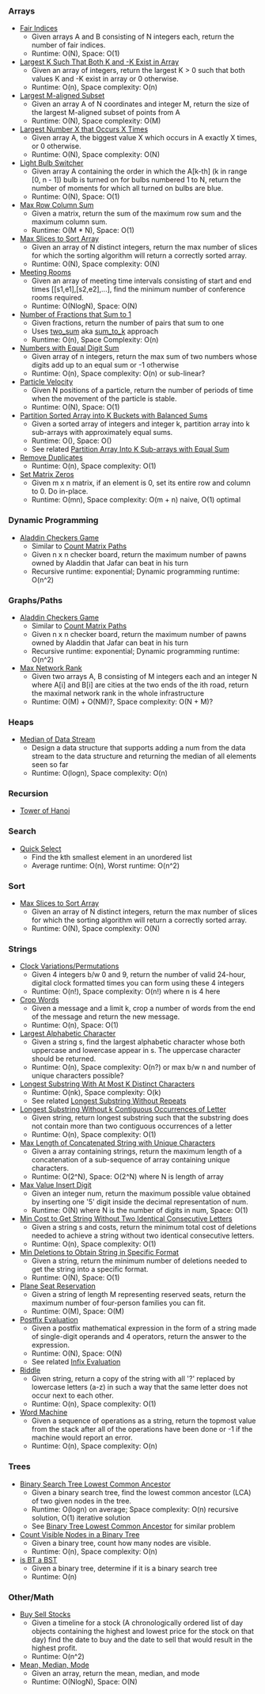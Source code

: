 ### Arrays

* [Fair Indices](fair_indices.py)
    * Given arrays A and B consisting of N integers each, return the number of fair indices.
    * Runtime: O(N), Space: O(1)
* [Largest K Such That Both K and -K Exist in Array](largest_k_both_exist.py)
    * Given an array of integers, return the largest K > 0 such that both values K and -K exist in array or 0 otherwise.
    * Runtime: O(n), Space complexity: O(n)
* [Largest M-aligned Subset](largest_m_aligned_subset.py)
    * Given an array A of N coordinates and integer M, return the size of the largest M-aligned subset of points from A
    * Runtime: O(N), Space complexity: O(M)
* [Largest Number X that Occurs X Times](largest_num_x_occurs_x_times.py)
    * Given array A, the biggest value X which occurs in A exactly X times, or 0 otherwise.
    * Runtime: O(N), Space complexity: O(N)
* [Light Bulb Switcher](light_bulb_switcher.py)
    * Given array A containing the order in which the A[k-th] (k in range [0, n - 1]) bulb is turned on for bulbs
    numbered 1 to N, return the number of moments for which all turned on bulbs are blue.
    * Runtime: O(N), Space: O(1)
* [Max Row Column Sum](max_row_col_sum.py)
    * Given a matrix, return the sum of the maximum row sum and the maximum column sum.
    * Runtime: O(M * N), Space: O(1)
* [Max Slices to Sort Array](max_slices_to_sort_array.py)
    * Given an array of N distinct integers, return the max number of slices for which the sorting algorithm will return
    a correctly sorted array.
    * Runtime: O(N), Space complexity: O(N)
* [Meeting Rooms](meeting_rooms.py)
    * Given an array of meeting time intervals consisting of start and end times [[s1,e1],[s2,e2],...], find the minimum
    number of conference rooms required.
    * Runtime: O(NlogN), Space: O(N)
* [Number of Fractions that Sum to 1](num_fractions_add_to_one.py)
    * Given fractions, return the number of pairs that sum to one
    * Uses [two_sum](../arrays/two_sum.py) aka [sum_to_k](../arrays/sum_to_k.py) approach
    * Runtime: O(n), Space Complexity: O(n)
* [Numbers with Equal Digit Sum](numbers_equal_digit_sum.py)
    * Given array of n integers, return the max sum of two numbers whose digits add up to an equal sum or -1 otherwise
    * Runtime: O(n), Space complexity: O(n) or sub-linear?
* [Particle Velocity](particle_velocity.py)
    * Given N positions of a particle, return the number of periods of time when the movement of the particle is stable.
    * Runtime: O(N), Space: O(1)
* [Partition Sorted Array into K Buckets with Balanced Sums](partition_array_n_buckets_balanced_sum.py)
    * Given a sorted array of integers and integer k, partition array into k sub-arrays with approximately equal sums.
    * Runtime: O(), Space: O()
    * See related [Partition Array Into K Sub-arrays with Equal Sum](../arrays/partition_to_k_equal_sum_subsets.py)
* [Remove Duplicates](../arrays/remove_duplicates.py)
    * Runtime: O(n), Space complexity: O(1)
* [Set Matrix Zeros](set_matrix_zeroes.py)
    * Given m x n matrix, if an element is 0, set its entire row and column to 0. Do in-place.
    * Runtime: O(mn), Space complexity: O(m + n) naive, O(1) optimal

### Dynamic Programming
* [Aladdin Checkers Game](aladdin_checkers_game.py)
    * Similar to [Count Matrix Paths](../dynamic-programming/count_matrix_paths.py)
    * Given n x n checker board, return the maximum number of pawns owned by Aladdin that Jafar can beat in his turn
    * Recursive runtime: exponential; Dynamic programming runtime: O(n^2)

### Graphs/Paths

* [Aladdin Checkers Game](aladdin_checkers_game.py)
    * Similar to [Count Matrix Paths](../dynamic-programming/count_matrix_paths.py)
    * Given n x n checker board, return the maximum number of pawns owned by Aladdin that Jafar can beat in his turn
    * Recursive runtime: exponential; Dynamic programming runtime: O(n^2)
* [Max Network Rank](max_network_rank.py)
    * Given two arrays A, B consisting of M integers each and an integer N where A[i] and B[i] are cities at the two
    ends of the ith road, return the maximal network rank in the whole infrastructure
    * Runtime: O(M) + O(NM)?, Space complexity: O(N + M)?

### Heaps

* [Median of Data Stream](median_data_stream.py)
    * Design a data structure that supports adding a num from the data stream to the data structure and returning the
    median of all elements seen so far
    * Runtime: O(logn), Space complexity: O(n)

### Recursion

* [Tower of Hanoi](tower_of_hanoi.py)

### Search

* [Quick Select](../search-and-sorting/quickselect.py)
    * Find the kth smallest element in an unordered list
    * Average runtime: O(n), Worst runtime: O(n^2)

### Sort

* [Max Slices to Sort Array](max_slices_to_sort_array.py)
    * Given an array of N distinct integers, return the max number of slices for which the sorting algorithm will return
    a correctly sorted array.
    * Runtime: O(N), Space complexity: O(N)

### Strings

* [Clock Variations/Permutations](clock_variations.py)
    * Given 4 integers b/w 0 and 9, return the number of valid 24-hour, digital clock formatted times you can form using
    these 4 integers
    * Runtime: O(n!), Space complexity: O(n!) where n is 4 here
* [Crop Words](crop_words.py)
    * Given a message and a limit k, crop a number of words from the end of the message and return the new message.
    * Runtime: O(n), Space: O(1)
* [Largest Alphabetic Character](largest_alphabetic_character.py)
    * Given a string s, find the largest alphabetic character whose both uppercase and lowercase appear in s. The
    uppercase character should be returned.
    * Runtime: O(n), Space complexity: O(n?) or max b/w n and number of unique characters possible?
* [Longest Substring With At Most K Distinct Characters](longest_substring_k_distinct.py)
    * Runtime: O(nk), Space complexity: O(k)
    * See related [Longest Substring Without Repeats](../strings/longest_substring_no_repeats.py)
* [Longest Substring Without k Contiguous Occurrences of Letter](longest_substring_without_k_contiguous.py)
    * Given string, return longest substring such that the substring does not contain more than two contiguous
    occurrences of a letter
    * Runtime: O(n), Space complexity: O(1)
* [Max Length of Concatenated String with Unique Characters](max_length_concatenated_string_unique_characters.py)
    * Given a array containing strings, return the maximum length of a concatenation of a sub-sequence of array
    containing unique characters.
    * Runtime: O(2^N), Space: O(2^N) where N is length of array
* [Max Value Insert Digit](max_value_insert_digit.py)
    * Given an integer num, return the maximum possible value obtained by inserting one '5' digit inside the decimal
    representation of num.
    * Runtime: O(N) where N is the number of digits in num, Space: O(1)
* [Min Cost to Get String Without Two Identical Consecutive Letters](min_cost_string.py)
    * Given a string s and costs, return the minimum total cost of deletions needed to achieve a string without two
    identical consecutive letters.
    * Runtime: O(n), Space complexity: O(1)
* [Min Deletions to Obtain String in Specific Format](min_deletions_to_obtain_string_in_format.py)
    * Given a string, return the minimum number of deletions needed to get the string into a specific format.
    * Runtime: O(N), Space: O(1)
* [Plane Seat Reservation](plane_seat_reservation.py)
    * Given a string of length M representing reserved seats, return the maximum number of four-person families you can
    fit.
    * Runtime: O(M), Space: O(M)
* [Postfix Evaluation](postfix_evaluation.py)
    * Given a postfix mathematical expression in the form of a string made of single-digit operands and 4 operators, return the
    answer to the expression.
    * Runtime: O(N), Space: O(N)
    * See related [Infix Evaluation](../strings/evaluate_math_expression.py)
* [Riddle](riddle.py)
    * Given string, return a copy of the string with all '?' replaced by lowercase letters (a-z) in such a way that the
    same letter does not occur next to each other.
    * Runtime: O(n), Space complexity: O(1)
* [Word Machine](word_machine.py)
    * Given a sequence of operations as a string, return the topmost value from the stack after all of the operations
    have been done or -1 if the machine would report an error.
    * Runtime: O(n), Space complexity: O(n)

### Trees

* [Binary Search Tree Lowest Common Ancestor](bst_lowest_common_ancestor.py)
    * Given a binary search tree, find the lowest common ancestor (LCA) of two given nodes in the tree.
    * Runtime: O(logn) on average; Space complexity: O(n) recursive solution, O(1) iterative solution
    * See [Binary Tree Lowest Common Ancestor](../trees/binary_tree_lowest_common_ancestor.py) for similar problem
* [Count Visible Nodes in a Binary Tree](visible_node_binary_tree.py)
    * Given a binary tree, count how many nodes are visible.
    * Runtime: O(n), Space complexity: O(n)
* [is BT a BST](is_bst.py)
    * Given a binary tree, determine if it is a binary search tree
    * Runtime: O(n)

### Other/Math

* [Buy Sell Stocks](buy_sell_stocks.py)
    * Given a timeline for a stock (A chronologically ordered list of day objects containing the highest and lowest
    price for the stock on that day) find the date to buy and the date to sell that would result in the highest profit.
    * Runtime: O(n^2)
* [Mean, Median, Mode](mean_median_mode_array.py)
    * Given an array, return the mean, median, and mode
    * Runtime: O(NlogN), Space: O(N)
